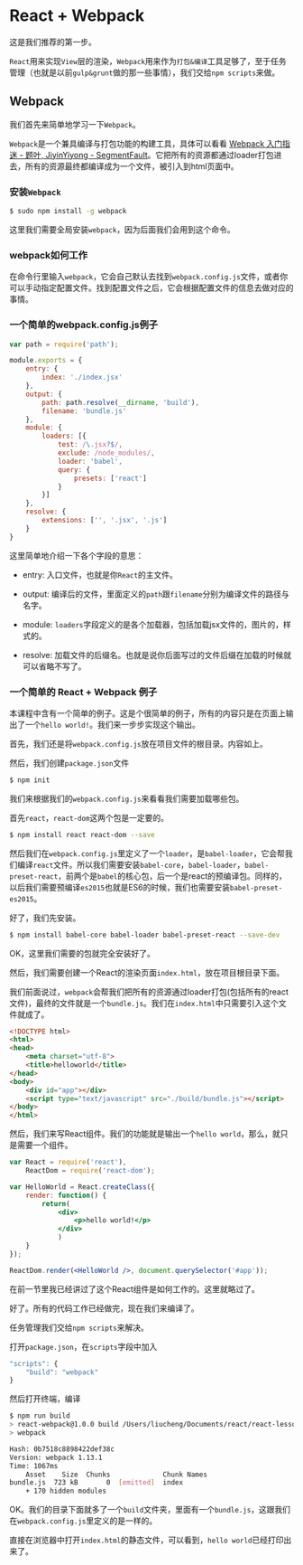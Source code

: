 # React + Webpack

这是我们推荐的第一步。

`React`用来实现`View`层的渲染，`Webpack`用来作为`打包&编译`工具足够了，至于任务管理（也就是以前`gulp&grunt`做的那一些事情），我们交给`npm scripts`来做。

## Webpack

我们首先来简单地学习一下`Webpack`。

`Webpack`是一个兼具编译与打包功能的构建工具，具体可以看看 [Webpack 入门指迷 - 题叶, JiyinYiyong - SegmentFault](https://segmentfault.com/a/1190000002551952)。它把所有的资源都通过loader打包进去，所有的资源最终都编译成为一个文件，被引入到html页面中。

### 安装`Webpack`

``` sh
$ sudo npm install -g webpack
```

这里我们需要全局安装`webpack`，因为后面我们会用到这个命令。

### webpack如何工作

在命令行里输入`webpack`，它会自己默认去找到`webpack.config.js`文件，或者你可以手动指定配置文件。找到配置文件之后，它会根据配置文件的信息去做对应的事情。

### 一个简单的webpack.config.js例子

``` javascript
var path = require('path');

module.exports = {
    entry: {
    	index: './index.jsx'
    },
    output: {
        path: path.resolve(__dirname, 'build'),
        filename: 'bundle.js'
    },
    module: {
        loaders: [{
            test: /\.jsx?$/,
            exclude: /node_modules/,
            loader: 'babel',
            query: {
                presets: ['react']
            }
        }]
    },
    resolve: {
    	extensions: ['', '.jsx', '.js']
    }
}
```

这里简单地介绍一下各个字段的意思：

* entry: 入口文件，也就是你`React`的主文件。

* output: 编译后的文件，里面定义的`path`跟`filename`分别为编译文件的路径与名字。

* module: `loaders`字段定义的是各个加载器，包括加载jsx文件的，图片的，样式的。

* resolve: 加载文件的后缀名。也就是说你后面写过的文件后缀在加载的时候就可以省略不写了。

### 一个简单的 React + Webpack 例子

本课程中含有一个简单的例子。这是个很简单的例子，所有的内容只是在页面上输出了一个`hello world!`。我们来一步步实现这个输出。

首先，我们还是将`webpack.config.js`放在项目文件的根目录。内容如上。

然后，我们创建`package.json`文件

``` sh
$ npm init
```

我们来根据我们的`webpack.config.js`来看看我们需要加载哪些包。

首先`react`，`react-dom`这两个包是一定要的。

``` sh
$ npm install react react-dom --save
```

然后我们在`webpack.config.js`里定义了一个`loader`，是`babel-loader`，它会帮我们编译`react`文件。所以我们需要安装`babel-core`，`babel-loader`，`babel-preset-react`，前两个是`babel`的核心包，后一个是react的预编译包。同样的，以后我们需要预编译`es2015`也就是ES6的时候，我们也需要安装`babel-preset-es2015`。

好了，我们先安装。

``` sh
$ npm install babel-core babel-loader babel-preset-react --save-dev
```

OK，这里我们需要的包就完全安装好了。

然后，我们需要创建一个React的渲染页面`index.html`，放在项目根目录下面。

我们前面说过，`webpack`会帮我们把所有的资源通过loader打包(包括所有的react文件)，最终的文件就是一个`bundle.js`。我们在`index.html`中只需要引入这个文件就成了。

``` html
<!DOCTYPE html>
<html>
<head>
	<meta charset="utf-8">
	<title>helloworld</title>
</head>
<body>
	<div id="app"></div>
	<script type="text/javascript" src="./build/bundle.js"></script>
</body>
</html>
```

然后，我们来写React组件。我们的功能就是输出一个`hello world`，那么，就只是需要一个组件。

``` jsx
var React = require('react'),
	ReactDom = require('react-dom');

var HelloWorld = React.createClass({
	render: function() {
		return(
			<div>
				<p>hello world!</p>
			</div>
			)
	}
});

ReactDom.render(<HelloWorld />, document.querySelector('#app'));
```

在前一节里我已经讲过了这个React组件是如何工作的。这里就略过了。

好了。所有的代码工作已经做完，现在我们来编译了。

任务管理我们交给`npm scripts`来解决。

打开`package.json`，在`scripts`字段中加入

``` javascript
"scripts": {
	"build": "webpack"
}
```

然后打开终端，编译

``` sh
$ npm run build
> react-webpack@1.0.0 build /Users/liucheng/Documents/react/react-lesson/lesson01-react与webpack
> webpack

Hash: 0b7518c8898422def38c
Version: webpack 1.13.1
Time: 1067ms
    Asset    Size  Chunks             Chunk Names
bundle.js  723 kB       0  [emitted]  index
    + 170 hidden modules
```

OK。我们的目录下面就多了一个`build`文件夹，里面有一个`bundle.js`，这跟我们在`webpack.config.js`里定义的是一样的。

直接在浏览器中打开`index.html`的静态文件，可以看到，`hello world`已经打印出来了。



